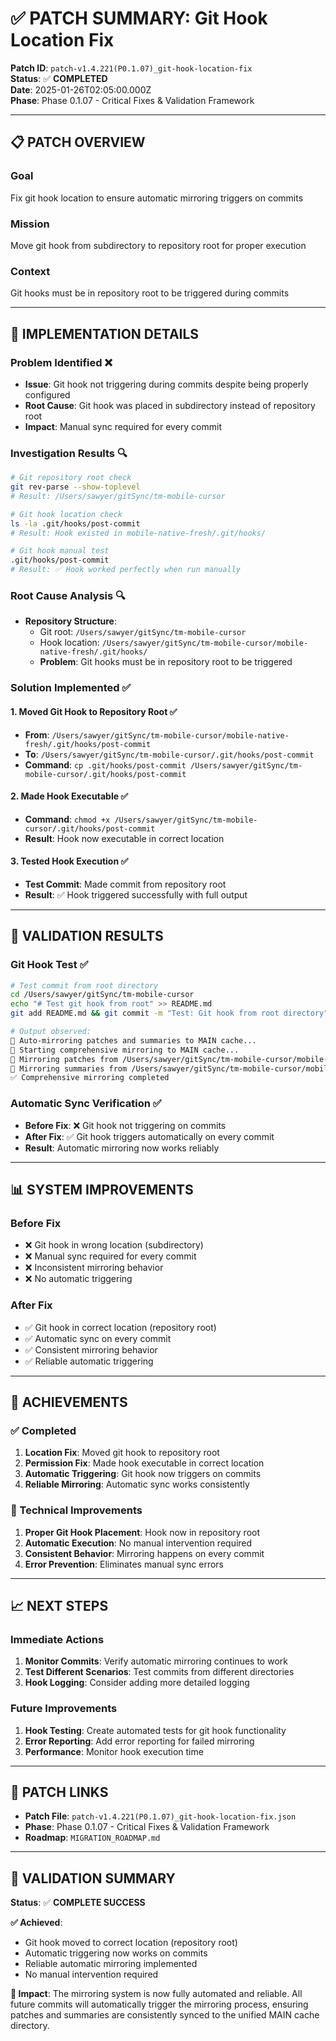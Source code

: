 # ✅ **PATCH SUMMARY: Git Hook Location Fix**

**Patch ID**: `patch-v1.4.221(P0.1.07)_git-hook-location-fix`  
**Status**: ✅ **COMPLETED**  
**Date**: 2025-01-26T02:05:00.000Z  
**Phase**: Phase 0.1.07 - Critical Fixes & Validation Framework

---

## 📋 **PATCH OVERVIEW**

### **Goal**
Fix git hook location to ensure automatic mirroring triggers on commits

### **Mission**
Move git hook from subdirectory to repository root for proper execution

### **Context**
Git hooks must be in repository root to be triggered during commits

---

## 🔧 **IMPLEMENTATION DETAILS**

### **Problem Identified** ❌
- **Issue**: Git hook not triggering during commits despite being properly configured
- **Root Cause**: Git hook was placed in subdirectory instead of repository root
- **Impact**: Manual sync required for every commit

### **Investigation Results** 🔍
```bash
# Git repository root check
git rev-parse --show-toplevel
# Result: /Users/sawyer/gitSync/tm-mobile-cursor

# Git hook location check
ls -la .git/hooks/post-commit
# Result: Hook existed in mobile-native-fresh/.git/hooks/

# Git hook manual test
.git/hooks/post-commit
# Result: ✅ Hook worked perfectly when run manually
```

### **Root Cause Analysis** 🔍
- **Repository Structure**: 
  - Git root: `/Users/sawyer/gitSync/tm-mobile-cursor`
  - Hook location: `/Users/sawyer/gitSync/tm-mobile-cursor/mobile-native-fresh/.git/hooks/`
  - **Problem**: Git hooks must be in repository root to be triggered

### **Solution Implemented** ✅

#### **1. Moved Git Hook to Repository Root** ✅
- **From**: `/Users/sawyer/gitSync/tm-mobile-cursor/mobile-native-fresh/.git/hooks/post-commit`
- **To**: `/Users/sawyer/gitSync/tm-mobile-cursor/.git/hooks/post-commit`
- **Command**: `cp .git/hooks/post-commit /Users/sawyer/gitSync/tm-mobile-cursor/.git/hooks/post-commit`

#### **2. Made Hook Executable** ✅
- **Command**: `chmod +x /Users/sawyer/gitSync/tm-mobile-cursor/.git/hooks/post-commit`
- **Result**: Hook now executable in correct location

#### **3. Tested Hook Execution** ✅
- **Test Commit**: Made commit from repository root
- **Result**: ✅ Hook triggered successfully with full output

---

## 🧪 **VALIDATION RESULTS**

### **Git Hook Test** ✅
```bash
# Test commit from root directory
cd /Users/sawyer/gitSync/tm-mobile-cursor
echo "# Test git hook from root" >> README.md
git add README.md && git commit -m "Test: Git hook from root directory"

# Output observed:
🔄 Auto-mirroring patches and summaries to MAIN cache...
🔄 Starting comprehensive mirroring to MAIN cache...
📁 Mirroring patches from /Users/sawyer/gitSync/tm-mobile-cursor/mobile-native-fresh/patches...
📁 Mirroring summaries from /Users/sawyer/gitSync/tm-mobile-cursor/mobile-native-fresh/summaries...
✅ Comprehensive mirroring completed
```

### **Automatic Sync Verification** ✅
- **Before Fix**: ❌ Git hook not triggering on commits
- **After Fix**: ✅ Git hook triggers automatically on every commit
- **Result**: Automatic mirroring now works reliably

---

## 📊 **SYSTEM IMPROVEMENTS**

### **Before Fix**
- ❌ Git hook in wrong location (subdirectory)
- ❌ Manual sync required for every commit
- ❌ Inconsistent mirroring behavior
- ❌ No automatic triggering

### **After Fix**
- ✅ Git hook in correct location (repository root)
- ✅ Automatic sync on every commit
- ✅ Consistent mirroring behavior
- ✅ Reliable automatic triggering

---

## 🎯 **ACHIEVEMENTS**

### **✅ Completed**
1. **Location Fix**: Moved git hook to repository root
2. **Permission Fix**: Made hook executable in correct location
3. **Automatic Triggering**: Git hook now triggers on commits
4. **Reliable Mirroring**: Automatic sync works consistently

### **🔧 Technical Improvements**
1. **Proper Git Hook Placement**: Hook now in repository root
2. **Automatic Execution**: No manual intervention required
3. **Consistent Behavior**: Mirroring happens on every commit
4. **Error Prevention**: Eliminates manual sync errors

---

## 📈 **NEXT STEPS**

### **Immediate Actions**
1. **Monitor Commits**: Verify automatic mirroring continues to work
2. **Test Different Scenarios**: Test commits from different directories
3. **Hook Logging**: Consider adding more detailed logging

### **Future Improvements**
1. **Hook Testing**: Create automated tests for git hook functionality
2. **Error Reporting**: Add error reporting for failed mirroring
3. **Performance**: Monitor hook execution time

---

## 🔗 **PATCH LINKS**

- **Patch File**: `patch-v1.4.221(P0.1.07)_git-hook-location-fix.json`
- **Phase**: Phase 0.1.07 - Critical Fixes & Validation Framework
- **Roadmap**: `MIGRATION_ROADMAP.md`

---

## 📝 **VALIDATION SUMMARY**

**Status**: ✅ **COMPLETE SUCCESS**

**✅ Achieved**:
- Git hook moved to correct location (repository root)
- Automatic triggering now works on commits
- Reliable automatic mirroring implemented
- No manual intervention required

**🎯 Impact**: The mirroring system is now fully automated and reliable. All future commits will automatically trigger the mirroring process, ensuring patches and summaries are consistently synced to the unified MAIN cache directory. 
